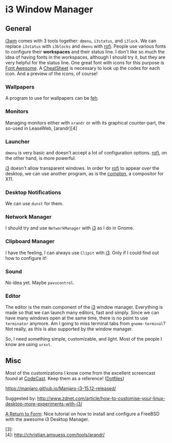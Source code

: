 i3 Window Manager
=================

General
-------

[i3wm][i3wm] comes with 3 tools together:  `dmenu`, `i3status`, and `i3lock`.
We can replace `i3status` with `i3blocks` and `dmenu` with [rofi][rofi].
People use various fonts to configure their **workspaces** and their
status line.  I don't like so much the idea of having fonts in the workspaces,
although I should try it, but they are very helpful for the status line.
One great font with icons for this purpose is [Font Awesome][font-awesome].
A [CheatSheet][font-cheatsheet] is necessary to look up the codes for each
icon.  And a preview of the icons, of course!


### Wallpapers

A program to use for wallpapers can be [feh][2].


### Monitors

Managing monitors either with `xrandr` or with its graphical counter-part,
the so-used in LeaseWeb, [arandr][4]


### Launcher

`dmenu` is very basic and doesn't accept a lot of configuration options.
[rofi][rofi], on the other hand, is more powerful.

[i3][i3wm] doesn't allow transparent windows.  In order for [rofi][rofi] to
appear *over* the desktop, we can use another program, as is the
[compton][compton], a compositor for X11.


### Desktop Notifications

We can use `dunst` for them.


### Network Manager

I should try and use `NetworkManager` with [i3][i3wm] as I do in Gnome.


### Clipboard Manager

I have the feeling, I can always use `Clipit` with [i3][i3wm].
Only if I could find out how to configure it!


### Sound

No idea yet.  Maybe `pavucontrol`.


### Editor

The editor is the main component of the [i3][i3wm] window manager.
Everything is made so that we can launch many editors, fast and simply.
Since we can have many windows open at the same time, there is no point
to use `terminator` anymore.  Am I going to miss terminal tabs from
`gnome-terminal`?  Not really, as this is also supported by the window
manager.

So, I need something simple, customizable, and light.  Most of the people
I know are using `urxvt`.


Misc
----

Most of the customizations I know come from the excellent screencast
found at [CodeCast](https://www.youtube.com/watch?v=ARKIwOlazKI).
Keep them as a reference!  ([Dotfiles](https://github.com/alexbooker/dotfiles/))


<https://manjaro.github.io/Manjaro-i3-15.12-released/>

Suggested by:
   <http://www.zdnet.com/article/how-to-customise-your-linux-desktop-more-experiments-with-i3/>

[A Return to Form][1]:  Nice tutorial on how to install and configure a FreeBSD
with the awesome i3 Desktop Manager.


[1]:	http://mirrorshades.net/post/132753032310
[2]: 	http://feh.finalrewind.org/
[3]:	
[4]:	http://christian.amsuess.com/tools/arandr/

[i3wm]:			https://i3wm.org
[i3-docs]:		https://i3wm.org/docs/userguide.html
[rofi]:			https://davedavenport.github.io/rofi/
[compton]:		http://software.opensuse.org/package/compton
[font-awesome]:		https://fortawesome.github.io/Font-Awesome/
[font-cheatsheet]:	https://fortawesome.github.io/Font-Awesome/cheatsheet/
